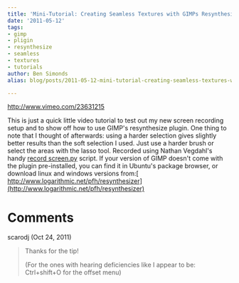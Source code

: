 ```yaml
---
title: 'Mini-Tutorial: Creating Seamless Textures with GIMPs Resynthesize Plugin'
date: '2011-05-12'
tags:
- gimp
- pligin
- resynthesize
- seamless
- textures
- tutorials
author: Ben Simonds
alias: blog/posts/2011-05-12-mini-tutorial-creating-seamless-textures-with-gimps-resynthesize-plugin

---
```


http://www.vimeo.com/23631215

This is just a quick little video tutorial to test out my new screen recording setup and to show off how to use GIMP's resynthesize plugin. One thing to note that I thought of afterwards: using a harder selection gives slightly better results than the soft selection I used. Just use a harder brush or select the areas with the lasso tool. Recorded using Nathan Vegdahl's handy [record screen.py](http://www.davidrevoy.com/index.php?article65/recordscreen-py-video-and-audio-capture-for-linux-with-ffmpeg) script. If your version of GIMP doesn't come with the plugin pre-installed, you can find it in Ubuntu's package browser, or download linux and windows versions from:[ http://www.logarithmic.net/pfh/resynthesizer](http://www.logarithmic.net/pfh/resynthesizer)





# Comments


scarodj (Oct 24, 2011)
> Thanks for the tip!
> 
> (For the ones with hearing deficiencies like I appear to be: Ctrl+shift+O for the offset menu)
